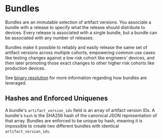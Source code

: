 # Bundles

Bundles are an immutable selection of artifact versions. You associate a bundle with a release to
specify what the release should distribute to devices. Every release is associated with a single
bundle, but a bundle can be associated with any number of releases.

Bundles make it possible to reliably and easily release the same set of artifact versions across
multiple cohorts, empowering common use cases like testing changes against a low risk cohort like
engineers' devices, and then later promoting those exact changes to other higher risk cohorts like
production devices.

See [binary resolution](/reference/cohorts.md#binary-resolution) for more information regarding
how bundles are leveraged.

## Hashes and Enforced Uniquenes

A bundle's `artifact_version_ids` field is an array of artifact version IDs. A bundle's
`hash` is the SHA256 hash of the canonical JSON representation of that array. Bundles are enforced
to be unique by hash, meaning it is impossible to create two different bundles with identical
`artifact_version_ids`.
